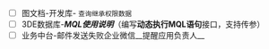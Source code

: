 - [ ] 图文档-开发库- `查询继承权限数据`
- [ ] 3DE数据库-***MQL使用说明***（编写**动态执行MQL语句**接口，支持传参）
- [ ] 业务中台-邮件发送失败企业微信__提醒应用负责人__
